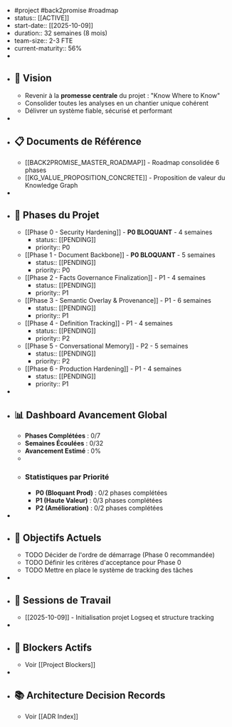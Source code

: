 - #project #back2promise #roadmap
- status:: [[ACTIVE]]
- start-date:: [[2025-10-09]]
- duration:: 32 semaines (8 mois)
- team-size:: 2-3 FTE
- current-maturity:: 56%
-
- ## 🎯 Vision
	- Revenir à la **promesse centrale** du projet : "Know Where to Know"
	- Consolider toutes les analyses en un chantier unique cohérent
	- Délivrer un système fiable, sécurisé et performant
-
- ## 📋 Documents de Référence
	- [[BACK2PROMISE_MASTER_ROADMAP]] - Roadmap consolidée 6 phases
	- [[KG_VALUE_PROPOSITION_CONCRETE]] - Proposition de valeur du Knowledge Graph
-
- ## 🚀 Phases du Projet
	- [[Phase 0 - Security Hardening]] - **P0 BLOQUANT** - 4 semaines
		- status:: [[PENDING]]
		- priority:: P0
	- [[Phase 1 - Document Backbone]] - **P0 BLOQUANT** - 5 semaines
		- status:: [[PENDING]]
		- priority:: P0
	- [[Phase 2 - Facts Governance Finalization]] - P1 - 4 semaines
		- status:: [[PENDING]]
		- priority:: P1
	- [[Phase 3 - Semantic Overlay & Provenance]] - P1 - 6 semaines
		- status:: [[PENDING]]
		- priority:: P1
	- [[Phase 4 - Definition Tracking]] - P1 - 4 semaines
		- status:: [[PENDING]]
		- priority:: P2
	- [[Phase 5 - Conversational Memory]] - P2 - 5 semaines
		- status:: [[PENDING]]
		- priority:: P2
	- [[Phase 6 - Production Hardening]] - P1 - 4 semaines
		- status:: [[PENDING]]
		- priority:: P1
-
- ## 📊 Dashboard Avancement Global
	- **Phases Complétées** : 0/7
	- **Semaines Écoulées** : 0/32
	- **Avancement Estimé** : 0%
	-
	- ### Statistiques par Priorité
		- **P0 (Bloquant Prod)** : 0/2 phases complétées
		- **P1 (Haute Valeur)** : 0/3 phases complétées
		- **P2 (Amélioration)** : 0/2 phases complétées
-
- ## 🎯 Objectifs Actuels
	- TODO Décider de l'ordre de démarrage (Phase 0 recommandée)
	- TODO Définir les critères d'acceptance pour Phase 0
	- TODO Mettre en place le système de tracking des tâches
-
- ## 📝 Sessions de Travail
	- [[2025-10-09]] - Initialisation projet Logseq et structure tracking
-
- ## 🚨 Blockers Actifs
	- Voir [[Project Blockers]]
-
- ## 📚 Architecture Decision Records
	- Voir [[ADR Index]]
